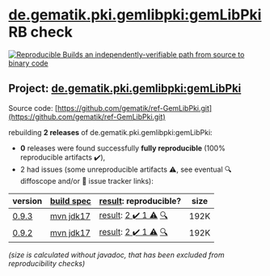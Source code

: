 [de.gematik.pki.gemlibpki:gemLibPki](https://central.sonatype.com/artifact/de.gematik.pki.gemlibpki/gemLibPki/versions) RB check
=======

[![Reproducible Builds](https://reproducible-builds.org/images/logos/rb.svg) an independently-verifiable path from source to binary code](https://reproducible-builds.org/)

## Project: [de.gematik.pki.gemlibpki:gemLibPki](https://central.sonatype.com/artifact/de.gematik.pki.gemlibpki/gemLibPki/versions)

Source code: [https://github.com/gematik/ref-GemLibPki.git](https://github.com/gematik/ref-GemLibPki.git)

rebuilding **2 releases** of de.gematik.pki.gemlibpki:gemLibPki:
- **0** releases were found successfully **fully reproducible** (100% reproducible artifacts :heavy_check_mark:),
- 2 had issues (some unreproducible artifacts :warning:, see eventual :mag: diffoscope and/or :memo: issue tracker links):

| version | [build spec](/BUILDSPEC.md) | [result](https://reproducible-builds.org/docs/jvm/): reproducible? | size |
| -- | --------- | ------ | -- |
| [0.9.3](https://central.sonatype.com/artifact/de.gematik.pki.gemlibpki/gemLibPki/0.9.3/pom) | [mvn jdk17](gemLibPki-0.9.3.buildspec) | [result](gemLibPki-0.9.3.buildinfo): [2 :heavy_check_mark:  1 :warning:](gemLibPki-0.9.3.buildcompare) [:mag:](gemLibPki-0.9.3.diffoscope) | 192K |
| [0.9.2](https://central.sonatype.com/artifact/de.gematik.pki.gemlibpki/gemLibPki/0.9.2/pom) | [mvn jdk17](gemLibPki-0.9.2.buildspec) | [result](gemLibPki-0.9.2.buildinfo): [2 :heavy_check_mark:  1 :warning:](gemLibPki-0.9.2.buildcompare) [:mag:](gemLibPki-0.9.2.diffoscope) | 192K |

<i>(size is calculated without javadoc, that has been excluded from reproducibility checks)</i>
